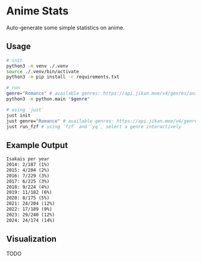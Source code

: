 # Anime Stats
Auto-generate some simple statistics on anime.

## Usage
```bash
# init
python3 -m venv ./.venv
source ./.venv/bin/activate 
python3 -m pip install -r requirements.txt

# run
genre="Romance" # available genres: https://api.jikan.moe/v4/genres/anime
python3 -m python.main "$genre"
```

```bash
# using `just`
just init
just genre="Romance" # available genres: https://api.jikan.moe/v4/genres/anime
just run_fzf # using `fzf` and `yq`, select a genre interactively
```

## Example Output
```txt
Isakais per year
2014: 2/187 (1%)
2015: 4/204 (2%)
2016: 7/229 (3%)
2017: 6/225 (3%)
2018: 9/224 (4%)
2019: 11/182 (6%)
2020: 8/175 (5%)
2021: 24/204 (12%)
2022: 17/189 (9%)
2023: 29/240 (12%)
2024: 24/174 (14%)
```

## Visualization
TODO
